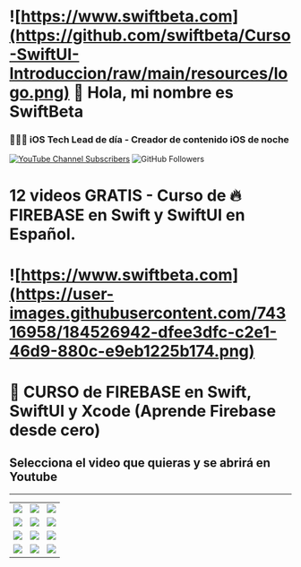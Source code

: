 # ![https://www.swiftbeta.com](https://github.com/swiftbeta/Curso-SwiftUI-Introduccion/raw/main/resources/logo.png) 👋 Hola, mi nombre es SwiftBeta
### 👨🏻‍💻 iOS Tech Lead de día - Creador de contenido iOS de noche

[![YouTube Channel Subscribers](https://img.shields.io/youtube/channel/subscribers/UC2MAP8k0bzwq_OAA_zQw27A?style=social)](https://youtube.com/swiftbeta?sub_confirmation=1)
![GitHub Followers](https://img.shields.io/github/followers/swiftbeta?style=social)

# 12 videos GRATIS - Curso de 🔥 FIREBASE en Swift y SwiftUI en Español.

# ![https://www.swiftbeta.com](https://user-images.githubusercontent.com/74316958/184526942-dfee3dfc-c2e1-46d9-880c-e9eb1225b174.png)
# 📱 CURSO de FIREBASE en Swift, SwiftUI y Xcode (Aprende Firebase desde cero)
## Selecciona el video que quieras y se abrirá en Youtube

---

<table style="width:100%">
  <tr>
    <td>
	     <a href="https://youtu.be/r1tGrqmTJ8s">
  		   <img src="https://i3.ytimg.com/vi/r1tGrqmTJ8s/mqdefault.jpg?v=61a9cae0&sqp=CLCr45cG&rs=AOn4CLDSr0Onm2K7v-RdNwqQnsvOai2Gxg">
	     </a>
	  </td>
    <td>
	     <a href="https://youtu.be/FjJr4tJrSUU">
  		   <img src="https://i3.ytimg.com/vi/FjJr4tJrSUU/mqdefault.jpg?v=61a9cabc&sqp=CLCr45cG&rs=AOn4CLC9GFaABVQuquGruqe_Zgy6p5VByw">
	     </a>
	  </td>
    <td>
	     <a href="https://youtu.be/rFjS0Rh63Zk">
  		   <img src="https://i3.ytimg.com/vi/rFjS0Rh63Zk/mqdefault.jpg?v=61baf24e&sqp=CLCr45cG&rs=AOn4CLB--O8zb6Rq2mULioe2JregWBsINQ">
	   </a>
	</td>
  </tr>
  <tr>
      <td>
	     <a href="https://youtu.be/tJb7tbEk-zw">
  		   <img src="https://i3.ytimg.com/vi/tJb7tbEk-zw/mqdefault.jpg?v=61bf165c&sqp=CLCr45cG&rs=AOn4CLDaPbE2TBPgd-An6Hqax16nGFT9pQ">
	     </a>
	  </td>
    <td>
	     <a href="https://youtu.be/hU_s9weBZSs">
  		   <img src="https://i3.ytimg.com/vi/hU_s9weBZSs/mqdefault.jpg?v=61c821d8&sqp=CLCr45cG&rs=AOn4CLBdNxzB6Ft92fSHl27cdzAkaPal4A">
	     </a>
	  </td>
    <td>
	     <a href="https://youtu.be/fcM6KSnASf4">
  		   <img src="https://i3.ytimg.com/vi/fcM6KSnASf4/mqdefault.jpg?v=61c8236e&sqp=CLCr45cG&rs=AOn4CLCaIOd5slpxDTqCstuV0OchLVCZNA">
	   </a>
	</td>
  </tr>
    <tr>
      <td>
	     <a href="https://youtu.be/2Nkg1P1VjUk">
  		   <img src="https://i3.ytimg.com/vi/2Nkg1P1VjUk/mqdefault.jpg?v=61d85ae3&sqp=CNyt45cG&rs=AOn4CLDAed_-hgD1YSarGOUKBLYolu1QPA">
	     </a>
	  </td>
    <td>
	     <a href="https://youtu.be/-_fny5mvFdY">
  		   <img src="https://i3.ytimg.com/vi/-_fny5mvFdY/mqdefault.jpg?v=61e18b4f&sqp=CNyt45cG&rs=AOn4CLBxd1k3Xf8rFbeKGTAugORI-09kow">
	     </a>
	  </td>
    <td>
	     <a href="https://youtu.be/MpbHaVyn6rs">
  		   <img src="https://i3.ytimg.com/vi/MpbHaVyn6rs/mqdefault.jpg?v=61e30122&sqp=CNyt45cG&rs=AOn4CLC8QVeCIZqPS7LKn8-IsmuC7UyDGw">
	   </a>
	</td>
  </tr>
  <tr>
      <td>
	     <a href="https://youtu.be/Zu-0gsYEXCU">
  		   <img src="https://i3.ytimg.com/vi/Zu-0gsYEXCU/mqdefault.jpg?v=61ec6536&sqp=CNyt45cG&rs=AOn4CLBoTeq0r2w09Nc7896UcPD8Az9X3A">
	     </a>
	  </td>
    <td>
	     <a href="https://youtu.be/dGcYMZE-5eI">
  		   <img src="https://i3.ytimg.com/vi/dGcYMZE-5eI/mqdefault.jpg?v=6225d5fe&sqp=CNyt45cG&rs=AOn4CLD41HU2O7f1uvAocheFgrGdBgj0xg">
	     </a>
	  </td>
    <td>
	     <a href="https://youtu.be/xy9sK_nq16w">
  		   <img src="https://i3.ytimg.com/vi/xy9sK_nq16w/mqdefault.jpg?v=62489420&sqp=CNyt45cG&rs=AOn4CLCFfEjZkJmEF55N4tXSOMmNm85ppA">
	   </a>
	</td>
  </tr>
</table>
